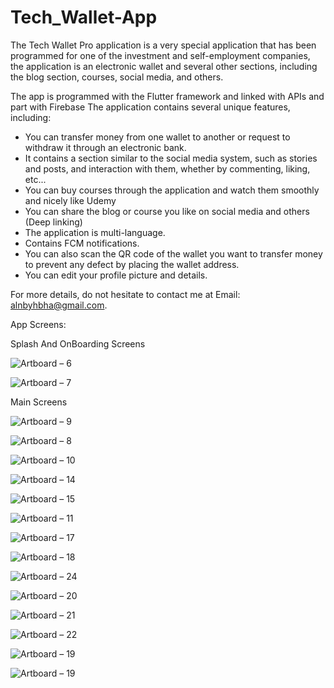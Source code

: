 # Tech_Wallet-App

The Tech Wallet Pro application is a very special application that has been programmed for one of the investment and self-employment companies, the application is an electronic wallet and several other sections, including the blog section, courses, social media, and others.

The app is programmed with the Flutter framework and linked with APIs and part with Firebase
The application contains several unique features, including:

* You can transfer money from one wallet to another or request to withdraw it through an electronic bank.
* It contains a section similar to the social media system, such as stories and posts, and interaction with them, whether by commenting, liking, etc...
* You can buy courses through the application and watch them smoothly and nicely like Udemy
* You can share the blog or course you like on social media and others (Deep linking)
* The application is multi-language.
* Contains FCM notifications.
* You can also scan the QR code of the wallet you want to transfer money to prevent any defect by placing the wallet address.
* You can edit your profile picture and details.

For more details, do not hesitate to contact me at Email: alnbyhbha@gmail.com.

App Screens:

Splash And OnBoarding Screens

![Artboard – 6](https://github.com/BahaaAlnabeeh/Tech_Wallet-App/assets/42490211/f01b4856-cce2-4899-b419-c8e447ff198f)

![Artboard – 7](https://github.com/BahaaAlnabeeh/Tech_Wallet-App/assets/42490211/3c00bb23-b44d-4548-91e5-ac5fbcbdbd1e)

Main Screens

![Artboard – 9](https://github.com/BahaaAlnabeeh/Tech_Wallet-App/assets/42490211/9493580d-cfa3-4b30-9339-fb649fb6f20e)

![Artboard – 8](https://github.com/BahaaAlnabeeh/Tech_Wallet-App/assets/42490211/7c86604a-1d71-4060-8dbb-34b75336e3a2)

![Artboard – 10](https://github.com/BahaaAlnabeeh/Tech_Wallet-App/assets/42490211/36039d15-76f3-4ee7-83c2-0b72bdd6d6cb)

![Artboard – 14](https://github.com/BahaaAlnabeeh/Tech_Wallet-App/assets/42490211/88de05f3-c70d-477e-a2cc-275924ead8a5)

![Artboard – 15](https://github.com/BahaaAlnabeeh/Tech_Wallet-App/assets/42490211/d07b73b4-4882-48af-9aed-b711bd92df2e)

![Artboard – 11](https://github.com/BahaaAlnabeeh/Tech_Wallet-App/assets/42490211/a11bef6c-3855-4175-b219-c455f5ed58f0)

![Artboard – 17](https://github.com/BahaaAlnabeeh/Tech_Wallet-App/assets/42490211/c01f9676-b7e9-4aa8-b96d-7e9c8274a2a8)

![Artboard – 18](https://github.com/BahaaAlnabeeh/Tech_Wallet-App/assets/42490211/9a1c45bb-cf7c-44dd-a294-f0015ddf2731)

![Artboard – 24](https://github.com/BahaaAlnabeeh/Tech_Wallet-App/assets/42490211/ed638e9b-67c7-48d0-a4c0-c5320d72c0cc)

![Artboard – 20](https://github.com/BahaaAlnabeeh/Tech_Wallet-App/assets/42490211/3512849d-5d35-469c-bc38-d9490ef5a3ce)

![Artboard – 21](https://github.com/BahaaAlnabeeh/Tech_Wallet-App/assets/42490211/6821ee4a-4b5a-4728-b6a9-35387a0c7a34)

![Artboard – 22](https://github.com/BahaaAlnabeeh/Tech_Wallet-App/assets/42490211/e6de5f11-91da-46c2-83fb-16e49d310473)

![Artboard – 19](https://github.com/BahaaAlnabeeh/Tech_Wallet-App/assets/42490211/ad986eba-fcc5-4df4-bdb2-f50af318e2e8)

![Artboard – 19](https://github.com/BahaaAlnabeeh/Tech_Wallet-App/assets/42490211/b0c19bc0-e46b-4b35-8f02-2e9356d1fb33)
